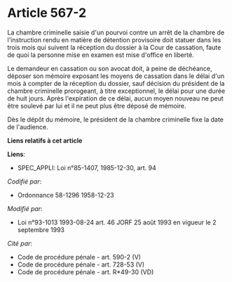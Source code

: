 # Article 567-2

La chambre criminelle saisie d'un pourvoi contre un arrêt de la chambre de l'instruction rendu en matière de détention
provisoire doit statuer dans les trois mois qui suivent la réception du dossier à la Cour de cassation, faute de quoi la
personne mise en examen est mise d'office en liberté.

Le demandeur en cassation ou son avocat doit, à peine de déchéance, déposer son mémoire exposant les moyens de cassation dans
le délai d'un mois à compter de la réception du dossier, sauf décision du président de la chambre criminelle prorogeant, à
titre exceptionnel, le délai pour une durée de huit jours. Après l'expiration de ce délai, aucun moyen nouveau ne peut être
soulevé par lui et il ne peut plus être déposé de mémoire.

Dès le dépôt du mémoire, le président de la chambre criminelle fixe la date de l'audience.

**Liens relatifs à cet article**

**Liens**:

  - SPEC_APPLI: Loi n°85-1407, 1985-12-30, art. 94

_Codifié par_:

  - Ordonnance 58-1296 1958-12-23

_Modifié par_:

  - Loi n°93-1013 1993-08-24 art. 46 JORF 25 août 1993 en vigueur le 2 septembre 1993

_Cité par_:

  - Code de procédure pénale - art. 590-2 (V)
  - Code de procédure pénale - art. 728-53 (V)
  - Code de procédure pénale - art. R*49-30 (VD)
